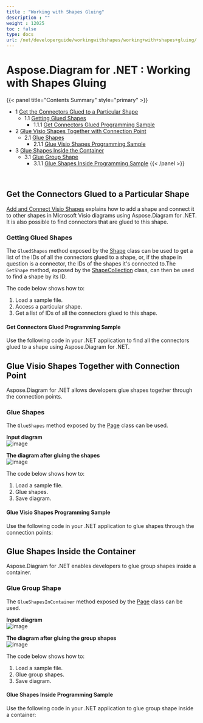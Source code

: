 ```yaml
---
title : "Working with Shapes Gluing" 
description : "" 
weight : 12025 
toc : false
type: docs
url: /net/developerguide/workingwithshapes/working+with+shapes+gluing/
---
```


# Aspose.Diagram for .NET : Working with Shapes Gluing


{{< panel title="Contents Summary" style="primary" >}}
*   1 [Get the Connectors Glued to a Particular Shape](#get-the-connectors-glued-to-a-particular-shape)
    *   1.1 [Getting Glued Shapes](#getting-glued-shapes)
        *   1.1.1 [Get Connectors Glued Programming Sample](#get-connectors-glued-programming-sample)
*   2 [Glue Visio Shapes Together with Connection Point](#glue-visio-shapes-together-with-connection-point)
    *   2.1 [Glue Shapes](#glue-shapes)
        *   2.1.1 [Glue Visio Shapes Programming Sample](#glue-visio-shapes-programming-sample)
*   3 [Glue Shapes Inside the Container](#glue-shapes-inside-the-container)
    *   3.1 [Glue Group Shape](#glue-group-shape)
        *   3.1.1 [Glue Shapes Inside Programming Sample](#glue-shapes-inside-programming-sample)
{{< /panel >}}
 

 

## Get the Connectors Glued to a Particular Shape

[Add and Connect Visio Shapes](/pages/createpage.action?spaceKey=diagramnet&title=Add+and+Connect+Visio+Shapes&linkCreation=true&fromPageId=18350189) explains how to add a shape and connect it to other shapes in Microsoft Visio diagrams using Aspose.Diagram for .NET. It is also possible to find connectors that are glued to this shape.

### Getting Glued Shapes

The `GluedShapes` method exposed by the [Shape](http://www.aspose.com/api/net/diagram/aspose.diagram/shape) class can be used to get a list of the IDs of all the connectors glued to a shape, or, if the shape in question is a connector, the IDs of the shapes it's connected to.The `GetShape` method, exposed by the [ShapeCollection](http://www.aspose.com/api/net/diagram/aspose.diagram/shapecollection) class, can then be used to find a shape by its ID.

The code below shows how to:

1.  Load a sample file.
2.  Access a particular shape.
3.  Get a list of IDs of all the connectors glued to this shape.

#### Get Connectors Glued Programming Sample

Use the following code in your .NET application to find all the connectors glued to a shape using Aspose.Diagram for .NET.

## Glue Visio Shapes Together with Connection Point

Aspose.Diagram for .NET allows developers glue shapes together through the connection points.

### Glue Shapes

The `GlueShapes` method exposed by the [Page](http://www.aspose.com/api/net/diagram/aspose.diagram/page) class can be used.

**Input diagram**  
![image](https://docs2.aspose.com/diagram/net/attachments/18350189/18547240.png)

**The diagram after gluing the shapes**  
![image](https://docs2.aspose.com/diagram/net/attachments/18350189/18547243.png)

The code below shows how to:

1.  Load a sample file.
2.  Glue shapes.
3.  Save diagram.

#### Glue Visio Shapes Programming Sample

Use the following code in your .NET application to glue shapes through the connection points:

## Glue Shapes Inside the Container

Aspose.Diagram for .NET enables developers to glue group shapes inside a container.

### Glue Group Shape

The `GlueShapesInContainer` method exposed by the [Page](http://www.aspose.com/api/net/diagram/aspose.diagram/page) class can be used.

**Input diagram**  
![image](https://docs2.aspose.com/diagram/net/attachments/18350189/18547242.png)

**The diagram after gluing the group shapes**  
![image](https://docs2.aspose.com/diagram/net/attachments/18350189/18547241.png)

The code below shows how to:

1.  Load a sample file.
2.  Glue group shapes.
3.  Save diagram.

#### Glue Shapes Inside Programming Sample

Use the following code in your .NET application to glue group shape inside a container:

